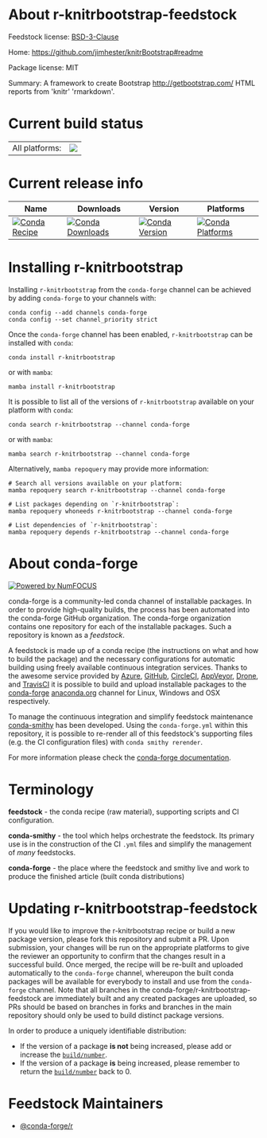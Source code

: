 About r-knitrbootstrap-feedstock
================================

Feedstock license: [BSD-3-Clause](https://github.com/conda-forge/r-knitrbootstrap-feedstock/blob/main/LICENSE.txt)

Home: https://github.com/jimhester/knitrBootstrap#readme

Package license: MIT

Summary: A framework to create Bootstrap <http://getbootstrap.com/> HTML reports from 'knitr' 'rmarkdown'.

Current build status
====================


<table><tr><td>All platforms:</td>
    <td>
      <a href="https://dev.azure.com/conda-forge/feedstock-builds/_build/latest?definitionId=5754&branchName=main">
        <img src="https://dev.azure.com/conda-forge/feedstock-builds/_apis/build/status/r-knitrbootstrap-feedstock?branchName=main">
      </a>
    </td>
  </tr>
</table>

Current release info
====================

| Name | Downloads | Version | Platforms |
| --- | --- | --- | --- |
| [![Conda Recipe](https://img.shields.io/badge/recipe-r--knitrbootstrap-green.svg)](https://anaconda.org/conda-forge/r-knitrbootstrap) | [![Conda Downloads](https://img.shields.io/conda/dn/conda-forge/r-knitrbootstrap.svg)](https://anaconda.org/conda-forge/r-knitrbootstrap) | [![Conda Version](https://img.shields.io/conda/vn/conda-forge/r-knitrbootstrap.svg)](https://anaconda.org/conda-forge/r-knitrbootstrap) | [![Conda Platforms](https://img.shields.io/conda/pn/conda-forge/r-knitrbootstrap.svg)](https://anaconda.org/conda-forge/r-knitrbootstrap) |

Installing r-knitrbootstrap
===========================

Installing `r-knitrbootstrap` from the `conda-forge` channel can be achieved by adding `conda-forge` to your channels with:

```
conda config --add channels conda-forge
conda config --set channel_priority strict
```

Once the `conda-forge` channel has been enabled, `r-knitrbootstrap` can be installed with `conda`:

```
conda install r-knitrbootstrap
```

or with `mamba`:

```
mamba install r-knitrbootstrap
```

It is possible to list all of the versions of `r-knitrbootstrap` available on your platform with `conda`:

```
conda search r-knitrbootstrap --channel conda-forge
```

or with `mamba`:

```
mamba search r-knitrbootstrap --channel conda-forge
```

Alternatively, `mamba repoquery` may provide more information:

```
# Search all versions available on your platform:
mamba repoquery search r-knitrbootstrap --channel conda-forge

# List packages depending on `r-knitrbootstrap`:
mamba repoquery whoneeds r-knitrbootstrap --channel conda-forge

# List dependencies of `r-knitrbootstrap`:
mamba repoquery depends r-knitrbootstrap --channel conda-forge
```


About conda-forge
=================

[![Powered by
NumFOCUS](https://img.shields.io/badge/powered%20by-NumFOCUS-orange.svg?style=flat&colorA=E1523D&colorB=007D8A)](https://numfocus.org)

conda-forge is a community-led conda channel of installable packages.
In order to provide high-quality builds, the process has been automated into the
conda-forge GitHub organization. The conda-forge organization contains one repository
for each of the installable packages. Such a repository is known as a *feedstock*.

A feedstock is made up of a conda recipe (the instructions on what and how to build
the package) and the necessary configurations for automatic building using freely
available continuous integration services. Thanks to the awesome service provided by
[Azure](https://azure.microsoft.com/en-us/services/devops/), [GitHub](https://github.com/),
[CircleCI](https://circleci.com/), [AppVeyor](https://www.appveyor.com/),
[Drone](https://cloud.drone.io/welcome), and [TravisCI](https://travis-ci.com/)
it is possible to build and upload installable packages to the
[conda-forge](https://anaconda.org/conda-forge) [anaconda.org](https://anaconda.org/)
channel for Linux, Windows and OSX respectively.

To manage the continuous integration and simplify feedstock maintenance
[conda-smithy](https://github.com/conda-forge/conda-smithy) has been developed.
Using the ``conda-forge.yml`` within this repository, it is possible to re-render all of
this feedstock's supporting files (e.g. the CI configuration files) with ``conda smithy rerender``.

For more information please check the [conda-forge documentation](https://conda-forge.org/docs/).

Terminology
===========

**feedstock** - the conda recipe (raw material), supporting scripts and CI configuration.

**conda-smithy** - the tool which helps orchestrate the feedstock.
                   Its primary use is in the construction of the CI ``.yml`` files
                   and simplify the management of *many* feedstocks.

**conda-forge** - the place where the feedstock and smithy live and work to
                  produce the finished article (built conda distributions)


Updating r-knitrbootstrap-feedstock
===================================

If you would like to improve the r-knitrbootstrap recipe or build a new
package version, please fork this repository and submit a PR. Upon submission,
your changes will be run on the appropriate platforms to give the reviewer an
opportunity to confirm that the changes result in a successful build. Once
merged, the recipe will be re-built and uploaded automatically to the
`conda-forge` channel, whereupon the built conda packages will be available for
everybody to install and use from the `conda-forge` channel.
Note that all branches in the conda-forge/r-knitrbootstrap-feedstock are
immediately built and any created packages are uploaded, so PRs should be based
on branches in forks and branches in the main repository should only be used to
build distinct package versions.

In order to produce a uniquely identifiable distribution:
 * If the version of a package **is not** being increased, please add or increase
   the [``build/number``](https://docs.conda.io/projects/conda-build/en/latest/resources/define-metadata.html#build-number-and-string).
 * If the version of a package **is** being increased, please remember to return
   the [``build/number``](https://docs.conda.io/projects/conda-build/en/latest/resources/define-metadata.html#build-number-and-string)
   back to 0.

Feedstock Maintainers
=====================

* [@conda-forge/r](https://github.com/orgs/conda-forge/teams/r/)

